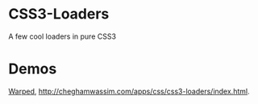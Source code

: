 CSS3-Loaders
============

A few cool loaders in pure CSS3

Demos
=====
[Warped](http://cheghamwassim.com/apps/css/css3-loaders/index.html), <http://cheghamwassim.com/apps/css/css3-loaders/index.html>.